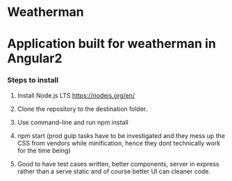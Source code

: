# Weatherman
Application built for weatherman in Angular2
=======

### Steps to install

1. Install Node.js LTS
    https://nodejs.org/en/

2. Clone the repository to the destination folder.

3. Use command-line and run npm install

4. npm start (prod gulp tasks have to be investigated and they mess up the CSS from vendors while minification, hence they dont technically work for the time being)

5. Good to have test cases written, better components, server in express rather than a serve static and of course better UI can cleaner code.
